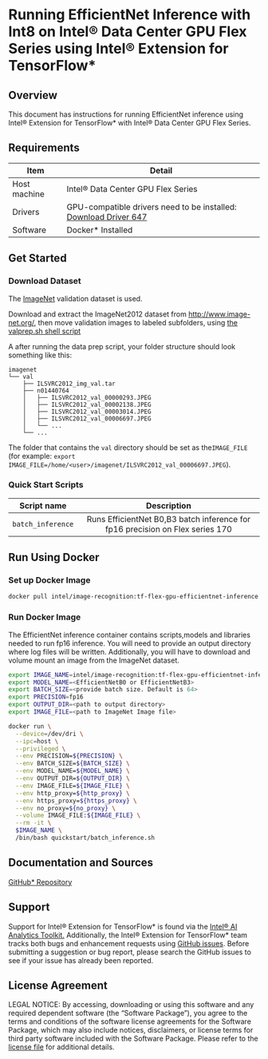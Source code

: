 # Running EfficientNet Inference with Int8 on Intel® Data Center GPU Flex Series using Intel® Extension for TensorFlow*

## Overview

This document has instructions for running EfficientNet inference using Intel® Extension for TensorFlow* with Intel® Data Center GPU Flex Series.

## Requirements
| Item | Detail |
| ------ | ------- |
| Host machine  | Intel® Data Center GPU Flex Series  |
| Drivers | GPU-compatible drivers need to be installed: [Download Driver 647](https://dgpu-docs.intel.com/releases/stable_647_21_20230714.html)
| Software | Docker* Installed |

## Get Started

### Download Dataset
The [ImageNet](http://www.image-net.org/) validation dataset is used.

Download and extract the ImageNet2012 dataset from http://www.image-net.org/, then move validation images to labeled subfolders, using [the valprep.sh shell script](https://raw.githubusercontent.com/soumith/imagenetloader.torch/master/valprep.sh)

A after running the data prep script, your folder structure should look something like this:

```
imagenet
└── val
    ├── ILSVRC2012_img_val.tar
    ├── n01440764
    │   ├── ILSVRC2012_val_00000293.JPEG
    │   ├── ILSVRC2012_val_00002138.JPEG
    │   ├── ILSVRC2012_val_00003014.JPEG
    │   ├── ILSVRC2012_val_00006697.JPEG
    │   └── ...
    └── ...
```
The folder that contains the `val` directory should be set as the`IMAGE_FILE`
(for example: `export IMAGE_FILE=/home/<user>/imagenet/ILSVRC2012_val_00006697.JPEG`).
### Quick Start Scripts

| Script name | Description |
|:-------------:|:-------------:|
| `batch_inference` | Runs EfficientNet B0,B3 batch inference for fp16 precision on Flex series 170 |

## Run Using Docker

### Set up Docker Image

```bash
docker pull intel/image-recognition:tf-flex-gpu-efficientnet-inference
```
### Run Docker Image

The EfficientNet inference container contains scripts,models and libraries needed to run fp16 inference. You will need to provide an output directory where log files will be written. Additionally, you will have to download and volume mount an image from the ImageNet dataset.

```bash
export IMAGE_NAME=intel/image-recognition:tf-flex-gpu-efficientnet-inference
export MODEL_NAME=<EfficientNetB0 or EfficientNetB3>
export BATCH_SIZE=<provide batch size. Default is 64>
export PRECISION=fp16
export OUTPUT_DIR=<path to output directory>
export IMAGE_FILE=<path to ImageNet Image file>

docker run \
  --device=/dev/dri \
  --ipc=host \
  --privileged \
  --env PRECISION=${PRECISION} \
  --env BATCH_SIZE=${BATCH_SIZE} \
  --env MODEL_NAME=${MODEL_NAME} \
  --env OUTPUT_DIR=${OUTPUT_DIR} \
  --env IMAGE_FILE=${IMAGE_FILE} \
  --env http_proxy=${http_proxy} \
  --env https_proxy=${https_proxy} \
  --env no_proxy=${no_proxy} \
  --volume IMAGE_FILE:${IMAGE_FILE} \
  --rm -it \
  $IMAGE_NAME \
  /bin/bash quickstart/batch_inference.sh
  ```

  ## Documentation and Sources

[GitHub* Repository](https://github.com/IntelAI/models/tree/master/dockers/flex-gpu)

## Support
Support for Intel® Extension for TensorFlow* is found via the [Intel® AI Analytics Toolkit.](https://www.intel.com/content/www/us/en/developer/tools/oneapi/ai-analytics-toolkit.html#gs.qbretz) Additionally, the Intel® Extension for TensorFlow* team tracks both bugs and enhancement requests using [GitHub issues](https://github.com/intel/intel-extension-for-tensorflow/issues). Before submitting a suggestion or bug report, please search the GitHub issues to see if your issue has already been reported.

## License Agreement

LEGAL NOTICE: By accessing, downloading or using this software and any required dependent software (the “Software Package”), you agree to the terms and conditions of the software license agreements for the Software Package, which may also include notices, disclaimers, or license terms for third party software included with the Software Package. Please refer to the [license file](https://github.com/IntelAI/models/tree/master/third_party) for additional details.

